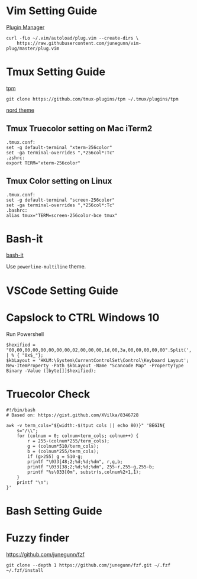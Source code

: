 # Vim Setting Guide

[Plugin Manager](https://github.com/junegunn/vim-plug)

```
curl -fLo ~/.vim/autoload/plug.vim --create-dirs \
    https://raw.githubusercontent.com/junegunn/vim-plug/master/plug.vim
```

# Tmux Setting Guide

[tpm](https://github.com/tmux-plugins/tpm)

```
git clone https://github.com/tmux-plugins/tpm ~/.tmux/plugins/tpm
```

[nord theme](https://github.com/arcticicestudio/nord-alacritty)

## Tmux Truecolor setting on Mac iTerm2
```
.tmux.conf:
set -g default-terminal "xterm-256color"
set -ga terminal-overrides ",*256col*:Tc"
.zshrc:
export TERM="xterm-256color"
```

## Tmux Color setting on Linux

```
.tmux.conf:
set -g default-terminal "screen-256color"
set -ga terminal-overrides ",*256col*:Tc"
.bashrc:
alias tmux="TERM=screen-256color-bce tmux"
```

# Bash-it

[bash-it](https://github.com/Bash-it/bash-it)

Use `powerline-multiline` theme.

# VSCode Setting Guide

# Capslock to CTRL Windows 10
Run Powershell
```
$hexified = "00,00,00,00,00,00,00,00,02,00,00,00,1d,00,3a,00,00,00,00,00".Split(',') | % { "0x$_"};
$kbLayout = 'HKLM:\System\CurrentControlSet\Control\Keyboard Layout';
New-ItemProperty -Path $kbLayout -Name "Scancode Map" -PropertyType Binary -Value ([byte[]]$hexified);
```

# Truecolor Check

```
#!/bin/bash
# Based on: https://gist.github.com/XVilka/8346728

awk -v term_cols="${width:-$(tput cols || echo 80)}" 'BEGIN{
    s="/\\";
    for (colnum = 0; colnum<term_cols; colnum++) {
        r = 255-(colnum*255/term_cols);
        g = (colnum*510/term_cols);
        b = (colnum*255/term_cols);
        if (g>255) g = 510-g;
        printf "\033[48;2;%d;%d;%dm", r,g,b;
        printf "\033[38;2;%d;%d;%dm", 255-r,255-g,255-b;
        printf "%s\033[0m", substr(s,colnum%2+1,1);
    }
    printf "\n";
}'
```

# Bash Setting Guide


# Fuzzy finder

https://github.com/junegunn/fzf

```
git clone --depth 1 https://github.com/junegunn/fzf.git ~/.fzf
~/.fzf/install
```
